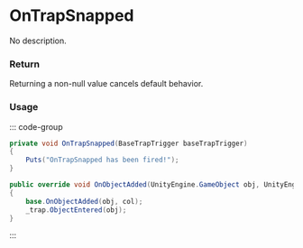 # OnTrapSnapped
<Badge type="info" text="Traps"/>[<Badge type="danger" text="Carbon Compatible"/>](https://github.com/CarbonCommunity/Carbon)[<Badge type="warning" text="Oxide Compatible"/>](https://github.com/OxideMod/Oxide.Rust)
No description.
### Return
Returning a non-null value cancels default behavior.

### Usage
::: code-group
```csharp [Example]
private void OnTrapSnapped(BaseTrapTrigger baseTrapTrigger)
{
	Puts("OnTrapSnapped has been fired!");
}
```
```csharp [Source — Assembly-CSharp @ BaseTrapTrigger]
public override void OnObjectAdded(UnityEngine.GameObject obj, UnityEngine.Collider col)
{
	base.OnObjectAdded(obj, col);
	_trap.ObjectEntered(obj);
}

```
:::
